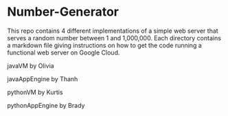 # Number-Generator
This repo contains 4 different implementations of a simple web server that serves a random number between 1 and 1,000,000. Each directory contains a markdown file giving instructions on how to get the code running a functional web server on Google Cloud.

javaVM by Olivia

javaAppEngine by Thanh

pythonVM by Kurtis

pythonAppEngine by Brady

